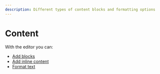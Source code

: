 ```yaml
---
description: Different types of content blocks and formatting options
---
```


# Content

With the editor you can:

* [Add blocks](blocks/)
* [Add inline content](inline/)
* [Format text](formatting.md)

